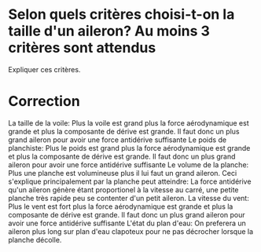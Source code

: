 # Selon quels critères choisi-t-on la taille d'un aileron? Au moins 3 critères sont attendus

Expliquer ces critères.

# Correction

La taille de la voile: Plus la voile est grand plus la force aérodynamique est grande et plus la composante de dérive est grande. Il faut donc un plus grand aileron pour avoir une force antidérive suffisante
Le poids de planchiste: Plus le poids est grand plus la force aérodynamique est grande et plus la composante de dérive est grande. Il faut donc un plus grand aileron pour avoir une force antidérive suffisante
Le volume de la planche: Plus une planche est volumineuse plus il lui faut un grand aileron. Ceci s'explique principalement par la planche peut atteindre: La force antidérive qu'un aileron génère étant proportionel à la vitesse au carré, une petite planche très rapide peu se contenter d'un petit aileron. 
La vitesse du vent: Plus le vent est fort plus la force aérodynamique est grande et plus la composante de dérive est grande. Il faut donc un plus grand aileron pour avoir une force antidérive suffisante
L'état du plan d'eau: On preferera un aileron plus long sur plan d'eau clapoteux pour ne pas décrocher lorsque la planche décolle.
